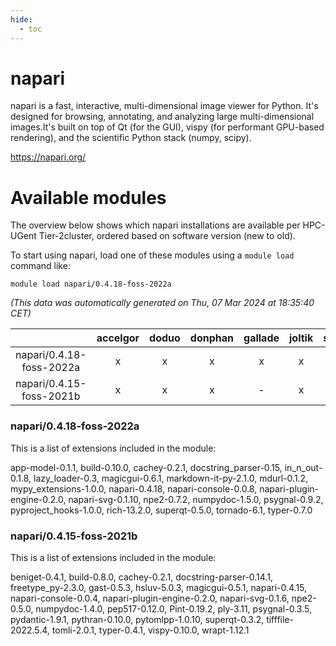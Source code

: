 ```yaml
---
hide:
  - toc
---
```


napari
======


napari is a fast, interactive, multi-dimensional image viewer for Python. It's  designed for browsing, annotating, and analyzing large multi-dimensional images.It's built on top of Qt (for the GUI), vispy (for performant GPU-based          rendering), and the scientific Python stack (numpy, scipy).

https://napari.org/
# Available modules


The overview below shows which napari installations are available per HPC-UGent Tier-2cluster, ordered based on software version (new to old).

To start using napari, load one of these modules using a `module load` command like:

```shell
module load napari/0.4.18-foss-2022a
```

*(This data was automatically generated on Thu, 07 Mar 2024 at 18:35:40 CET)*  

| |accelgor|doduo|donphan|gallade|joltik|skitty|
| :---: | :---: | :---: | :---: | :---: | :---: | :---: |
|napari/0.4.18-foss-2022a|x|x|x|x|x|x|
|napari/0.4.15-foss-2021b|x|x|x|-|x|x|


### napari/0.4.18-foss-2022a

This is a list of extensions included in the module:

app-model-0.1.1, build-0.10.0, cachey-0.2.1, docstring_parser-0.15, in_n_out-0.1.8, lazy_loader-0.3, magicgui-0.6.1, markdown-it-py-2.1.0, mdurl-0.1.2, mypy_extensions-1.0.0, napari-0.4.18, napari-console-0.0.8, napari-plugin-engine-0.2.0, napari-svg-0.1.10, npe2-0.7.2, numpydoc-1.5.0, psygnal-0.9.2, pyproject_hooks-1.0.0, rich-13.2.0, superqt-0.5.0, tornado-6.1, typer-0.7.0

### napari/0.4.15-foss-2021b

This is a list of extensions included in the module:

beniget-0.4.1, build-0.8.0, cachey-0.2.1, docstring-parser-0.14.1, freetype_py-2.3.0, gast-0.5.3, hsluv-5.0.3, magicgui-0.5.1, napari-0.4.15, napari-console-0.0.4, napari-plugin-engine-0.2.0, napari-svg-0.1.6, npe2-0.5.0, numpydoc-1.4.0, pep517-0.12.0, Pint-0.19.2, ply-3.11, psygnal-0.3.5, pydantic-1.9.1, pythran-0.10.0, pytomlpp-1.0.10, superqt-0.3.2, tifffile-2022.5.4, tomli-2.0.1, typer-0.4.1, vispy-0.10.0, wrapt-1.12.1